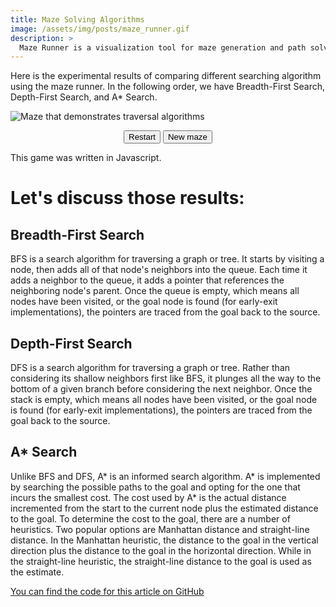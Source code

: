 ```yaml
---
title: Maze Solving Algorithms
image: /assets/img/posts/maze_runner.gif
description: >
  Maze Runner is a visualization tool for maze generation and path solving using JavaScript and HTML5 Canvas. It provides insight into the behavior of popular maze generation and traversal algorithms, such as Breadth-First Search (BFS), Depth-First Search (DFS), and A* Search.
---
```


Here is the experimental results of comparing different searching algorithm using the maze runner. In the following order, we have Breadth-First Search, Depth-First Search, and A* Search.

<img id="maze_thumbnail" src="https://i.gyazo.com/thumb/400/_8acddd2ae042291c5e9e51950f8afad5-gif.gif" alt="Maze that demonstrates traversal algorithms" title="Maze solver"/>

<link rel="stylesheet" type="text/css" href="/assets/js/maze/maze.css">

<div style="text-align:center" id="maze_runner">
  <canvas id="runner1" width="350" height="425"></canvas>
  <canvas id="runner2" width="350" height="425"></canvas>
  <canvas id="runner3" width="350" height="425"></canvas>
  <p>
    <button class="buttonBlue" id="restart">Restart</button> 
    <button class="buttonBlue" id="reset">New maze</button>
  </p>
</div>
<p>This game was written in Javascript.</p>	

<script>
  var elementExists = document.getElementsByClassName("read-more");
  
  var mazer_runner = document.getElementById("maze_runner");
  var maze_thumbnail = document.getElementById("maze_thumbnail");

  if (elementExists.length === 0) {
    mazer_runner.style.display = "block";
    maze_thumbnail.style.display = "none";
  } else {
    mazer_runner.style.display = "none";
    maze_thumbnail.style.display = "block";
  }
</script>

<script src="/assets/js/maze/buckets.min.js"></script>
<script src="/assets/js/maze/cell.js"></script>

# Let's discuss those results:  

## Breadth-First Search

BFS is a search algorithm for traversing a graph or tree. It starts by visiting a node, then adds all of that node's neighbors into the queue. Each time it adds a neighbor to the queue, it adds a pointer that references the neighboring node's parent. Once the queue is empty, which means all nodes have been visited, or the goal node is found (for early-exit implementations), the pointers are traced from the goal back to the source.

## Depth-First Search 

DFS is a search algorithm for traversing a graph or tree. Rather than considering its shallow neighbors first like BFS, it plunges all the way to the bottom of a given branch before considering the next neighbor. Once the stack is empty, which means all nodes have been visited, or the goal node is found (for early-exit implementations), the pointers are traced from the goal back to the source.

## A* Search

Unlike BFS and DFS, A* is an informed search algorithm. A* is implemented by searching the possible paths to the goal and opting for the one that incurs the smallest cost. The cost used by A* is the actual distance incremented from the start to the current node plus the estimated distance to the goal. To determine the cost to the goal, there are a number of heuristics. Two popular options are Manhattan distance and straight-line distance. In the Manhattan heuristic, the distance to the goal in the vertical direction plus the distance to the goal in the horizontal direction. While in the straight-line heuristic, the straight-line distance to the goal is used as the estimate.

[You can find the code for this article on GitHub](https://github.com/andk123/Maze-Solving-Traversal-Algorithms)